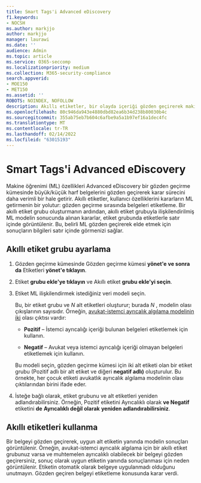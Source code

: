 ```yaml
---
title: Smart Tags'i Advanced eDiscovery
f1.keywords:
- NOCSH
ms.author: markjjo
author: markjjo
manager: laurawi
ms.date: ''
audience: Admin
ms.topic: article
ms.service: O365-seccomp
ms.localizationpriority: medium
ms.collection: M365-security-compliance
search.appverid:
- MOE150
- MET150
ms.assetid: ''
ROBOTS: NOINDEX, NOFOLLOW
description: Akıllı etiketler, bir olayda içeriği gözden geçirerek makine öğrenme özelliklerini Advanced eDiscovery sağlar. Avukat-istemci ayrıcalık modeli gibi makine öğrenme algılama modellerinin sonuçlarını görüntülemek için akıllı etiket gruplarını kullanın.
ms.openlocfilehash: 80c946da943e4880dbd82ea6b34d238b80030b4c
ms.sourcegitcommit: 355ab75eb7b604c6afbe9a5a1b97ef16a1dec4fc
ms.translationtype: MT
ms.contentlocale: tr-TR
ms.lasthandoff: 02/14/2022
ms.locfileid: "63015193"
---
```

# <a name="set-up-smart-tags-in-advanced-ediscovery"></a>Smart Tags'i Advanced eDiscovery

Makine öğrenimi (ML) özellikleri Advanced eDiscovery bir gözden geçirme kümesinde büyük/küçük harf belgelerini gözden geçirerek karar sürecini daha verimli bir hale getirir. Akıllı etiketler, kullanıcı özelliklerini kararların ML getirmenin bir yolutur: gözden geçirme sırasında belgeleri etiketleme. Bir akıllı etiket grubu  oluşturmanın ardından, akıllı etiket grubuyla ilişkilendirilmiş ML modelin sonucunda alınan kararlar, etiket grubunda etiketlerle satır içinde görüntülenir. Bu, belirli ML gözden geçirerek elde etmek için sonuçların bilgileri satır içinde görmenizi sağlar.

## <a name="how-to-set-up-a-smart-tag-group"></a>Akıllı etiket grubu ayarlama

1. Gözden geçirme kümesinde Gözden geçirme kümesi **yönet'e ve sonra da** Etiketleri **yönet'e tıklayın**.

2. Etiket **grubu ekle'ye tıklayın** ve Akıllı etiket **grubu ekle'yi seçin**.

3. Etiket ML ilişkilendirmek istediğiniz veri modeli seçin.
    
   Bu, bir etiket grubu ve *N* alt etiketleri oluşturur; burada *N* , modelin olası çıkışlarının sayısıdır. Örneğin, [avukat-istemci ayrıcalık algılama modelinin iki](attorney-privilege-detection.md) olası çıktısı vardır: 

   - **Pozitif** – İstemci ayrıcalığı içeriği bulunan belgeleri etiketlemek için kullanın.
   
   - **Negatif** – Avukat veya istemci ayrıcalığı içeriği olmayan belgeleri etiketlemek için kullanın.
    
    Bu modeli seçin, gözden geçirme kümesi için iki alt etiketi olan bir etiket grubu (Pozitif adlı bir alt  etiket ve diğeri **negatif adlı)** oluşturulur. Bu örnekte, her çocuk etiketi avukatlık ayrıcalık algılama modelinin olası çıktılarından birini ifade eder.

4. İsteğe bağlı olarak, etiket grubunu ve alt etiketleri yeniden adlandırabilirsiniz. Örneğin, Pozitif etiketini Ayrıcalıklı olarak **ve Negatif** etiketini **de** **Ayrıcalıklı değil olarak** **yeniden adlandırabilirsiniz**.

## <a name="how-to-use-smart-tags"></a>Akıllı etiketleri kullanma

Bir belgeyi gözden geçirerek, uygun alt etiketin yanında modelin sonuçları görüntülenir. Örneğin, avukat-istemci ayrıcalık algılama için bir akıllı etiket grubunuz varsa ve muhtemelen ayrıcalıklı olabilecek bir belgeyi gözden geçirersiniz, sonuç olarak uygun etiketin yanında sonuçlanması için neden görüntülenir. Etiketin otomatik olarak belgeye uygulanmadı olduğunu unutmayın. Gözden geçiren belgeyi etiketleme konusunda karar verdi.

